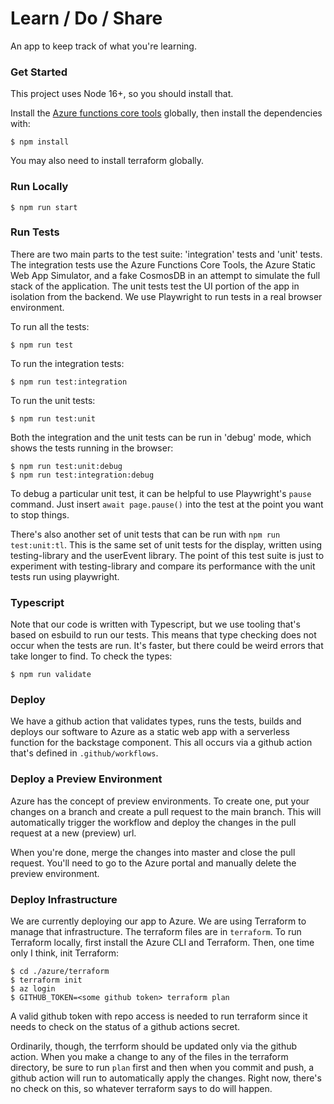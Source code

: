 # Learn / Do / Share

An app to keep track of what you're learning.


### Get Started

This project uses Node 16+, so you should install that.

Install the [Azure functions core tools](https://github.com/Azure/azure-functions-core-tools)
globally, then install the dependencies with:

```
$ npm install
```

You may also need to install terraform globally.


### Run Locally

```
$ npm run start
```


### Run Tests

There are two main parts to the test suite: 'integration' tests and 'unit' tests. The integration tests use the Azure Functions Core Tools, the Azure Static Web App Simulator, and a fake CosmosDB in an attempt to simulate the full stack of the application. The unit tests test the UI portion of the app in isolation from the backend. We use Playwright to run tests in a real browser environment.

To run all the tests:

```
$ npm run test
```

To run the integration tests:

```
$ npm run test:integration
```

To run the unit tests:

```
$ npm run test:unit
```

Both the integration and the unit tests can be run in 'debug' mode, which shows the tests running
in the browser:

```
$ npm run test:unit:debug
$ npm run test:integration:debug
```

To debug a particular unit test, it can be helpful to use Playwright's `pause` command. Just
insert `await page.pause()` into the test at the point you want to stop things.

There's also another set of unit tests that can be run with `npm run test:unit:tl`. This is the
same set of unit tests for the display, written using testing-library and the userEvent library.
The point of this test suite is just to experiment with testing-library and compare its
performance with the unit tests run using playwright.


### Typescript

Note that our code is written with Typescript, but we use tooling that's based on
esbuild to run our tests. This means that type checking does not occur when the
tests are run. It's faster, but there could be weird errors that take longer to
find. To check the types:

```
$ npm run validate
```


### Deploy

We have a github action that validates types, runs the tests, builds and deploys
our software to Azure as a static web app with a serverless function for the backstage
component. This all occurs via a github action that's defined in `.github/workflows`.


### Deploy a Preview Environment

Azure has the concept of preview environments. To create one, put your changes on a
branch and create a pull request to the main branch. This will automatically trigger
the workflow and deploy the changes in the pull request at a new (preview) url.

When you're done, merge the changes into master and close the pull request.
You'll need to go to the Azure portal and manually delete the preview environment.


### Deploy Infrastructure

We are currently deploying our app to Azure. We are using Terraform to manage that
infrastructure. The terraform files are in `terraform`. To run Terraform locally,
first install the Azure CLI and Terraform. Then, one time only I think, init Terraform:

```
$ cd ./azure/terraform
$ terraform init
$ az login
$ GITHUB_TOKEN=<some github token> terraform plan
```

A valid github token with repo access is needed to run terraform since it needs
to check on the status of a github actions secret.

Ordinarily, though, the terrform should be updated only via the github action. When
you make a change to any of the files in the terraform directory, be sure to run `plan`
first and then when you commit and push, a github action will run to automatically
apply the changes. Right now, there's no check on this, so whatever terraform says to
do will happen.
